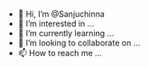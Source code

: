 - 👋 Hi, I’m @Sanjuchinna
- 👀 I’m interested in ...
- 🌱 I’m currently learning ...
- 💞️ I’m looking to collaborate on ...
- 📫 How to reach me ...

<!---
Sanjuchinna/Sanjuchinna is a ✨ special ✨ repository because its `README.md` (this file) appears on your GitHub profile.
You can click the Preview link to take a look at your changes.
--->
